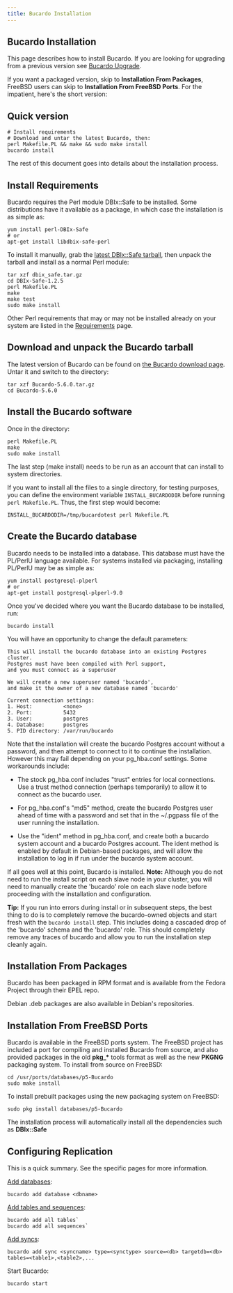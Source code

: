 ```yaml
---
title: Bucardo Installation
---
```


Bucardo Installation
--------------------

This page describes how to install Bucardo.  If you are looking for upgrading
from a previous version see [Bucardo Upgrade](upgrade).

If you want a packaged version, skip to **Installation From Packages**, FreeBSD users can skip to **Installation From FreeBSD Ports**. For the impatient, here's the short version:

Quick version
-------------

    # Install requirements
    # Download and untar the latest Bucardo, then:
    perl Makefile.PL && make && sudo make install
    bucardo install

The rest of this document goes into details about the installation process.

Install Requirements
------------------

Bucardo requires the Perl module DBIx::Safe to be installed. Some distributions have it available as a package, in which case the installation is as simple as:

    yum install perl-DBIx-Safe
    # or
    apt-get install libdbix-safe-perl


To install it manually, grab the [latest DBIx::Safe tarball](https://bucardo.org/downloads/dbix_safe.tar.gz), then unpack the tarball and install as a normal Perl module:

    tar xzf dbix_safe.tar.gz
    cd DBIx-Safe-1.2.5
    perl Makefile.PL
    make
    make test
    sudo make install

Other Perl requirements that may or may not be installed already on your system are listed in the [Requirements](/Bucardo/installation/requirements) page.

Download and unpack the Bucardo tarball
---------------------------------------

The latest version of Bucardo can be found on [the Bucardo download page](/Bucardo/#obtaining-bucardo). Untar it and switch to the directory:

    tar xzf Bucardo-5.6.0.tar.gz
    cd Bucardo-5.6.0

Install the Bucardo software
----------------------------

Once in the directory:

    perl Makefile.PL
    make
    sudo make install

The last step (make install) needs to be run as an account that can install to system directories.

If you want to install all the files to a single directory, for testing purposes, you can define the environment variable `INSTALL_BUCARDODIR` before running `perl Makefile.PL`. Thus, the first step would become:

    INSTALL_BUCARDODIR=/tmp/bucardotest perl Makefile.PL

Create the Bucardo database
---------------------------

Bucardo needs to be installed into a database. This database must have the PL/PerlU language available. For systems installed via packaging, installing PL/PerlU may be as simple as:

    yum install postgresql-plperl
    # or
    apt-get install postgresql-plperl-9.0

Once you've decided where you want the Bucardo database to be installed, run:

    bucardo install

You will have an opportunity to change the default parameters:

    This will install the bucardo database into an existing Postgres cluster.
    Postgres must have been compiled with Perl support,
    and you must connect as a superuser

    We will create a new superuser named 'bucardo',
    and make it the owner of a new database named 'bucardo'

    Current connection settings:
    1. Host:          <none>
    2. Port:          5432
    3. User:          postgres
    4. Database:      postgres
    5. PID directory: /var/run/bucardo

Note that the installation will create the bucardo Postgres account without a password, and then attempt to connect to it to continue the installation. However this may fail depending on your pg_hba.conf settings. Some workarounds include:

-    The stock pg_hba.conf includes "trust" entries for local connections. Use a trust method connection (perhaps temporarily) to allow it to connect as the bucardo user.

-    For pg_hba.conf's "md5" method, create the bucardo Postgres user ahead of time with a password and set that in the ~/.pgpass file of the user running the installation.

-    Use the "ident" method in pg_hba.conf, and create both a bucardo system account and a bucardo Postgres account. The ident method is enabled by default in Debian-based packages, and will allow the installation to log in if run under the bucardo system account.

If all goes well at this point, Bucardo is installed. **Note:** Although you do not need to run the install script on each slave node in your cluster, you will need to manually create the 'bucardo' role on each slave node before proceeding with the installation and configuration.

**Tip:** If you run into errors during install or in subsequent steps, the best thing to do is to completely remove the bucardo-owned objects and start fresh with the `bucardo install` step. This includes doing a cascaded drop of the 'bucardo' schema and the 'bucardo' role. This should completely remove any traces of bucardo and allow you to run the installation step cleanly again.

Installation From Packages
--------------------------

Bucardo has been packaged in RPM format and is available from the Fedora Project through their EPEL repo.

Debian .deb packages are also available in Debian's repositories.

Installation From FreeBSD Ports
-------------------------------

Bucardo is available in the FreeBSD ports system. The FreeBSD project has included a port for compiling and installed Bucardo from source, and also provided packages in the old **pkg_\*** tools format as well as the new **PKGNG** packaging system. To install from source on FreeBSD:

    cd /usr/ports/databases/p5-Bucardo
    sudo make install

To install prebuilt packages using the new packaging system on FreeBSD:

    sudo pkg install databases/p5-Bucardo

The installation process will automatically install all the dependencies such as **DBIx::Safe**

Configuring Replication
-----------------------

This is a quick summary. See the specific pages for more information.

[Add databases](/Bucardo/cli/add_database):

    bucardo add database <dbname>

[Add tables and sequences](/Bucardo/cli/add_table):

    bucardo add all tables`
    bucardo add all sequences`

[Add syncs](/Bucardo/cli/add_sync):

    bucardo add sync <syncname> type=<synctype> source=<db> targetdb=<db> tables=<table1>,<table2>,...

Start Bucardo:

    bucardo start

